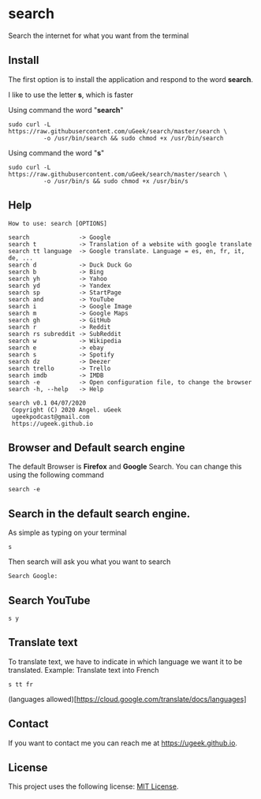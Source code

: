 # search
Search the internet for what you want from the terminal


## Install
The first option is to install the application and respond to the word **search**.

I like to use the letter **s**, which is faster

Using command the word "**search**"

```
sudo curl -L https://raw.githubusercontent.com/uGeek/search/master/search \
          -o /usr/bin/search && sudo chmod +x /usr/bin/search
```

Using command the word "**s**"

```
sudo curl -L https://raw.githubusercontent.com/uGeek/search/master/search \
          -o /usr/bin/s && sudo chmod +x /usr/bin/s
```

## Help

```
How to use: search [OPTIONS]

search              -> Google
search t            -> Translation of a website with google translate
search tt language  -> Google translate. Language = es, en, fr, it, de, ...
search d            -> Duck Duck Go
search b            -> Bing
search yh           -> Yahoo
search yd           -> Yandex
search sp           -> StartPage
search and          -> YouTube
search i            -> Google Image
search m            -> Google Maps
search gh           -> GitHub
search r            -> Reddit
search rs subreddit -> SubReddit
search w            -> Wikipedia
search e            -> ebay
search s            -> Spotify
search dz           -> Deezer
search trello       -> Trello
search imdb         -> IMDB
search -e           -> Open configuration file, to change the browser
search -h, --help   -> Help

search v0.1 04/07/2020
 Copyright (C) 2020 Angel. uGeek
 ugeekpodcast@gmail.com
 https://ugeek.github.io
 ```
## Browser and Default search engine
The default Browser is **Firefox** and **Google** Search. You can change this using the following command

```
search -e
```

## Search in the default search engine.

As simple as typing on your terminal
```
s
```
Then search will ask you what you want to search
```
Search Google:  
```

## Search YouTube

```
s y
```

## Translate text
To translate text, we have to indicate in which language we want it to be translated.
Example: Translate text into French

```
s tt fr
```
(languages allowed)[https://cloud.google.com/translate/docs/languages]


## Contact

If you want to contact me you can reach me at https://ugeek.github.io.

## License

This project uses the following license: [MIT License](https://choosealicense.com/licenses/mit/).





